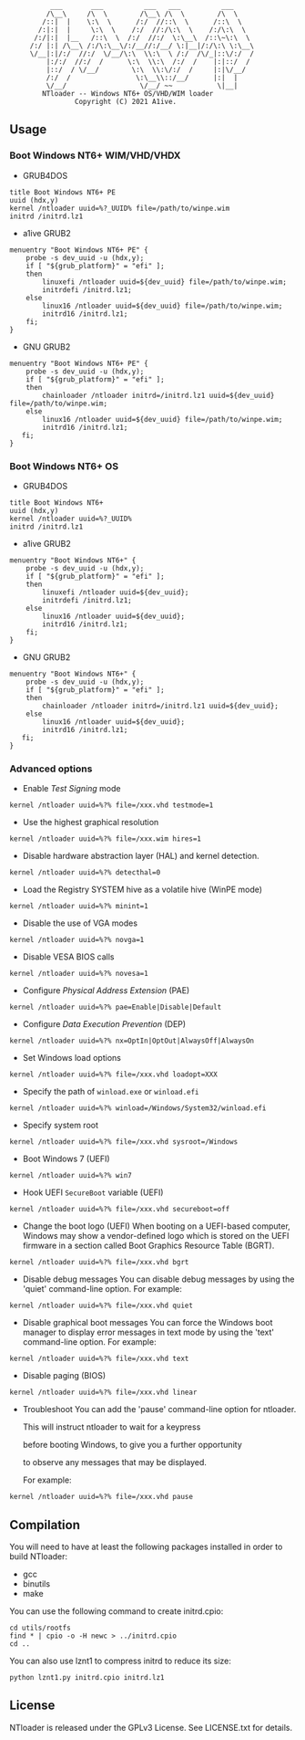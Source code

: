 ```
          ___       ___          ___   ___          ___     
         /\__\     /\  \        /\__\ /\  \        /\  \    
        /::|  |    \:\  \      /:/  //::\  \      /::\  \   
       /:|:|  |     \:\  \    /:/  //:/\:\  \    /:/\:\  \  
      /:/|:|  |__   /::\  \  /:/  //:/  \:\__\  /::\~\:\  \ 
     /:/ |:| /\__\ /:/\:\__\/:/__//:/__/ \:|__|/:/\:\ \:\__\
     \/__|:|/:/  //:/  \/__/\:\  \\:\  \ /:/  /\/_|::\/:/  /
         |:/:/  //:/  /      \:\  \\:\  /:/  /    |:|::/  / 
         |::/  / \/__/        \:\  \\:\/:/  /     |:|\/__/  
         /:/  /                \:\__\\::/__/      |:|  |    
         \/__/                  \/__/ ~~           \|__|    
        NTloader -- Windows NT6+ OS/VHD/WIM loader
                Copyright (C) 2021 A1ive.
```

## Usage

### Boot Windows NT6+ WIM/VHD/VHDX

- GRUB4DOS
```
title Boot Windows NT6+ PE
uuid (hdx,y)
kernel /ntloader uuid=%?_UUID% file=/path/to/winpe.wim
initrd /initrd.lz1
```

- a1ive GRUB2
```
menuentry "Boot Windows NT6+ PE" {
    probe -s dev_uuid -u (hdx,y);
    if [ "${grub_platform}" = "efi" ];
    then
        linuxefi /ntloader uuid=${dev_uuid} file=/path/to/winpe.wim;
        initrdefi /initrd.lz1;
    else
        linux16 /ntloader uuid=${dev_uuid} file=/path/to/winpe.wim;
        initrd16 /initrd.lz1;
    fi;
}
```
- GNU GRUB2
```
menuentry "Boot Windows NT6+ PE" {
    probe -s dev_uuid -u (hdx,y);
    if [ "${grub_platform}" = "efi" ];
    then
        chainloader /ntloader initrd=/initrd.lz1 uuid=${dev_uuid} file=/path/to/winpe.wim;
    else
        linux16 /ntloader uuid=${dev_uuid} file=/path/to/winpe.wim;
        initrd16 /initrd.lz1;
   fi;
}
```

### Boot Windows NT6+ OS

- GRUB4DOS
```
title Boot Windows NT6+
uuid (hdx,y)
kernel /ntloader uuid=%?_UUID%
initrd /initrd.lz1
```

- a1ive GRUB2
```
menuentry "Boot Windows NT6+" {
    probe -s dev_uuid -u (hdx,y);
    if [ "${grub_platform}" = "efi" ];
    then
        linuxefi /ntloader uuid=${dev_uuid};
        initrdefi /initrd.lz1;
    else
        linux16 /ntloader uuid=${dev_uuid};
        initrd16 /initrd.lz1;
    fi;
}
```
- GNU GRUB2
```
menuentry "Boot Windows NT6+" {
    probe -s dev_uuid -u (hdx,y);
    if [ "${grub_platform}" = "efi" ];
    then
        chainloader /ntloader initrd=/initrd.lz1 uuid=${dev_uuid};
    else
        linux16 /ntloader uuid=${dev_uuid};
        initrd16 /initrd.lz1;
   fi;
}
```

### Advanced options

- Enable *Test Signing* mode
```
kernel /ntloader uuid=%?% file=/xxx.vhd testmode=1
```
- Use the highest graphical resolution
```
kernel /ntloader uuid=%?% file=/xxx.wim hires=1
```
- Disable hardware abstraction layer (HAL) and kernel detection.
```
kernel /ntloader uuid=%?% detecthal=0
```
- Load the Registry SYSTEM hive as a volatile hive (WinPE mode)
```
kernel /ntloader uuid=%?% minint=1
```
- Disable the use of VGA modes
```
kernel /ntloader uuid=%?% novga=1
```
- Disable VESA BIOS calls
```
kernel /ntloader uuid=%?% novesa=1
```
- Configure *Physical Address Extension* (PAE)
```
kernel /ntloader uuid=%?% pae=Enable|Disable|Default
```
- Configure *Data Execution Prevention* (DEP)
```
kernel /ntloader uuid=%?% nx=OptIn|OptOut|AlwaysOff|AlwaysOn
```
- Set Windows load options
```
kernel /ntloader uuid=%?% file=/xxx.vhd loadopt=XXX
```
- Specify the path of `winload.exe` or `winload.efi`
```
kernel /ntloader uuid=%?% winload=/Windows/System32/winload.efi
```
- Specify system root
```
kernel /ntloader uuid=%?% file=/xxx.vhd sysroot=/Windows
```
- Boot Windows 7 (UEFI)
```
kernel /ntloader uuid=%?% win7
```
- Hook UEFI `SecureBoot` variable (UEFI)
```
kernel /ntloader uuid=%?% file=/xxx.vhd secureboot=off
```
- Change the boot logo (UEFI)
    When booting on a UEFI-based computer, Windows may show a vendor-defined logo
     which is stored on the UEFI firmware in a section called Boot Graphics Resource Table (BGRT).
```
kernel /ntloader uuid=%?% file=/xxx.vhd bgrt
```
- Disable debug messages
    You can disable debug messages by using the 'quiet' command-line option.
    For example:
```
kernel /ntloader uuid=%?% file=/xxx.vhd quiet
```
- Disable graphical boot messages
    You can force the Windows boot manager to display error messages
     in text mode by using the 'text' command-line option.
    For example:
```
kernel /ntloader uuid=%?% file=/xxx.vhd text
```
- Disable paging (BIOS)
```
kernel /ntloader uuid=%?% file=/xxx.vhd linear
```
- Troubleshoot
    You can add the 'pause' command-line option for ntloader.
    
    This will instruct ntloader to wait for a keypress
    
     before booting Windows, to give you a further opportunity
    
     to observe any messages that may be displayed.
    
    For example:
```
kernel /ntloader uuid=%?% file=/xxx.vhd pause
```

## Compilation

You will need to have at least the following packages installed in order to build NTloader:

- gcc
- binutils
- make

You can use the following command to create initrd.cpio:
```
cd utils/rootfs
find * | cpio -o -H newc > ../initrd.cpio
cd ..
```
You can also use lznt1 to compress initrd to reduce its size:
```
python lznt1.py initrd.cpio initrd.lz1
```

## License

NTloader is released under the GPLv3 License. See LICENSE.txt for details.

